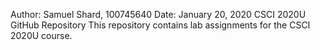 Author: Samuel Shard, 100745640
Date: January 20, 2020
CSCI 2020U GitHub Repository
This repository contains lab assignments for the CSCI 2020U course.